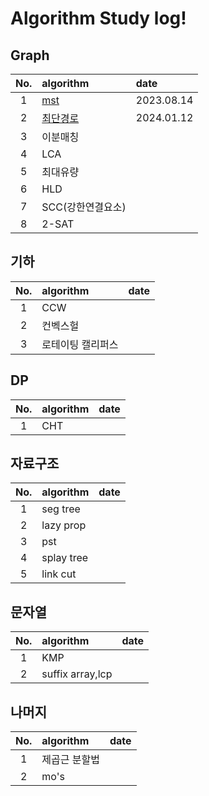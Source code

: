 # Algorithm Study log!

## Graph

|No.| algorithm |date|
|:-:|:-|:-|
|1|[mst](https://github.com/iacobuschoi/algorithm/blob/main/%EC%B5%9C%EC%86%8C%20%EC%8B%A0%EC%9E%A5%20%ED%8A%B8%EB%A6%AC.md)|2023.08.14|
|2|[최단경로](https://github.com/iacobuschoi/algorithm/blob/main/%EC%B5%9C%EB%8B%A8%20%EA%B2%BD%EB%A1%9C.md)|2024.01.12|
|3|이분매칭||
|4|LCA||
|5|최대유량||
|6|HLD||
|7|SCC(강한연결요소)||
|8|2-SAT||

## 기하
|No.| algorithm |date|
|:-:|:-|:-|
|1|CCW||
|2|컨벡스헐||
|3|로테이팅 캘리퍼스||

## DP
|No.| algorithm |date|
|:-:|:-|:-|
|1|CHT||

## 자료구조
|No.| algorithm |date|
|:-:|:-|:-|
|1|seg tree||
|2|lazy prop||
|3|pst||
|4|splay tree||
|5|link cut||

## 문자열
|No.| algorithm |date|
|:-:|:-|:-|
|1|KMP||
|2|suffix array,lcp||

## 나머지
|No.| algorithm |date|
|:-:|:-|:-|
|1|제곱근 분할법||
|2|mo's||
